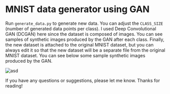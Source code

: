 # MNIST data generator using GAN
Run `generate_data.py` to generate new data. You can adjust the `CLASS_SIZE` (number of generated data points per class). I used Deep Convolutional GAN (DCGAN) here since the dataset is composed of images. You can see samples of synthetic images produced by the GAN after each class. Finally, the new dataset is attached to the original MNIST dataset, but you can always edit it so that the new dataset will be a separate file from the original MNIST dataset. You can see below some sample synthetic images produced by the GAN.

![asd](https://user-images.githubusercontent.com/60960803/126888840-205068d1-c1ca-4082-8195-c64cdc6dda99.png)

If you have any questions or suggestions, please let me know. Thanks for reading!
